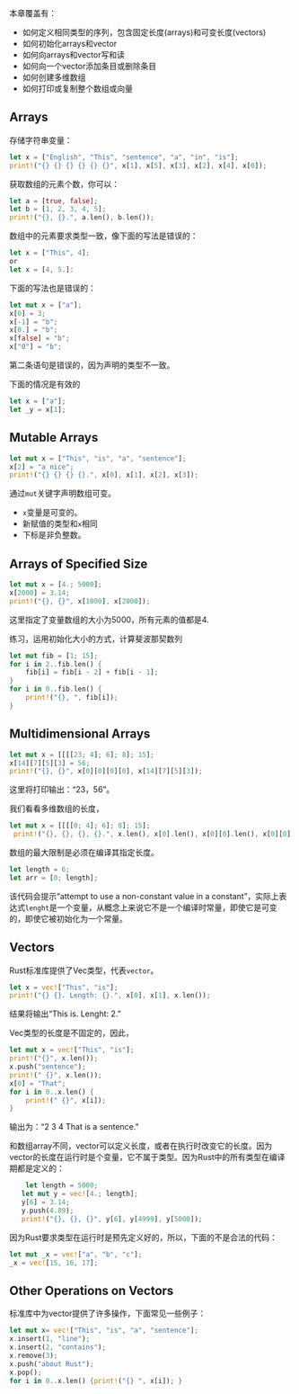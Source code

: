 本章覆盖有：

- 如何定义相同类型的序列，包含固定长度(arrays)和可变长度(vectors)
- 如何初始化arrays和vector
- 如何向arrays和vector写和读
- 如何向一个vector添加条目或删除条目
- 如何创建多维数组
- 如何打印或复制整个数组或向量


## Arrays

存储字符串变量：

```rust
let x = ["English", "This", "sentence", "a", "in", "is"];
print!("{} {} {} {} {} {}", x[1], x[5], x[3], x[2], x[4], x[0]);
```

获取数组的元素个数，你可以：

```rust
let a = [true, false];
let b = [1, 2, 3, 4, 5];
print!("{}, {}.", a.len(), b.len());
```

数组中的元素要求类型一致，像下面的写法是错误的：

```rust
let x = ["This", 4];
or
let x = [4, 5.]:
```

下面的写法也是错误的：

```rust
let mut x = ["a"];
x[0] = 3;
x[-1] = "b";
x[0.] = "b";
x[false] = "b";
x["0"] = "b";
```

第二条语句是错误的，因为声明的类型不一致。

下面的情况是有效的

```rust
let x = ["a"];
let _y = x[1];
```

## Mutable Arrays

```rust
let mut x = ["This", "is", "a", "sentence"];
x[2] = "a nice";
print!("{} {} {} {}.", x[0], x[1], x[2], x[3]);
```

通过`mut`关键字声明数组可变。

- `x`变量是可变的。
- 新赋值的类型和`x`相同
- 下标是非负整数。

## Arrays of Specified Size

```rust
let mut x = [4.; 5000];
x[2000] = 3.14;
print!("{}, {}", x[1000], x[2000]);
```

这里指定了变量数组的大小为5000，所有元素的值都是4.

练习，运用初始化大小的方式，计算斐波那契数列

```rust
let mut fib = [1; 15];
for i in 2..fib.len() {
    fib[i] = fib[i - 2] + fib[i - 1];
}
for i in 0..fib.len() {
    print!("{}, ", fib[i]);
}
```

## Multidimensional Arrays

```rust
let mut x = [[[[23; 4]; 6]; 8]; 15];
x[14][7][5][3] = 56;
print!("{}, {}", x[0][0][0][0], x[14][7][5][3]);
```
这里将打印输出：“23，56”。

我们看看多维数组的长度，

```rust
let mut x = [[[[0; 4]; 6]; 8]; 15];
 print!("{}, {}, {}, {}.", x.len(), x[0].len(), x[0][0].len(), x[0][0][0].len());
```

数组的最大限制是必须在编译其指定长度。

```rust
let length = 6;
let arr = [0; length];
```

该代码会提示“attempt to use a non-constant value in a constant”，实际上表达式`lenght`是一个变量，从概念上来说它不是一个编译时常量，即使它是可变的，即使它被初始化为一个常量。

## Vectors

Rust标准库提供了Vec类型，代表`vector`。

```rust
let x = vec!["This", "is"];
print!("{} {}. Length: {}.", x[0], x[1], x.len());
```

结果将输出“This is. Lenght: 2.”


Vec类型的长度是不固定的，因此，

```rust
let mut x = vec!["This", "is"];
print!("{}", x.len());
x.push("sentence");
print!(" {}", x.len());
x[0] = "That";
for i in 0..x.len() {
    print!(" {}", x[i]);
}
```

输出为：“2 3 4 That is a sentence."

 和数组array不同，vector可以定义长度，或者在执行时改变它的长度。因为vector的长度在运行时是个变量，它不属于类型。因为Rust中的所有类型在编译期都是定义的：

 ```rust
     let length = 5000;
    let mut y = vec![4.; length];
    y[6] = 3.14;
    y.push(4.89);
    print!("{}, {}, {}", y[6], y[4999], y[5000]);
```

因为Rust要求类型在运行时是预先定义好的，所以，下面的不是合法的代码：

```rust
let mut _x = vec!["a", "b", "c"];
_x = vec![15, 16, 17];
```

## Other Operations on Vectors

标准库中为vector提供了许多操作，下面常见一些例子：

```rust
let mut x= vec!["This", "is", "a", "sentence"];
x.insert(1, "line");
x.insert(2, "contains");
x.remove(3);
x.push("about Rust");
x.pop();
for i in 0..x.len() {print!("{} ", x[i]); }
```

